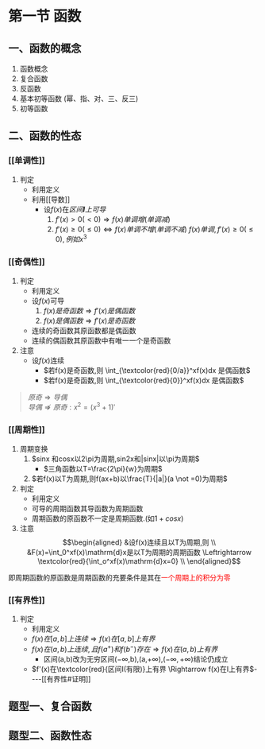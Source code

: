 # 第一节 函数

## 一、函数的概念

1. 函数概念
2. 复合函数
3. 反函数
4. 基本初等函数 (幂、指、对、三、反三)
5. 初等函数

## 二、函数的性态

### [[单调性]]
1. 判定
	- 利用定义
	- 利用[[导数]]
		- 设$f(x)$在*区间**I**上可导*
			1. $f'(x)>0(<0) \Rightarrow f(x)单调增(单调减)$
			2. $f'(x) \ge 0(\le 0) \Leftrightarrow f(x)单调不增(单调不减)$
			$f(x)单调,f'(x)≥0(≤0),例如x^3$

### [[奇偶性]]
1. 判定
	- 利用定义
	- 设$f(x)$可导
		1. $f(x)是奇函数 \Rightarrow f'(x)是偶函数$ 
		2. $f(x)是偶函数 \Rightarrow f'(x)是奇函数$
	- 连续的奇函数其原函数都是偶函数
	- 连续的偶函数其原函数中有唯一一个是奇函数
2. 注意
	- 设$f(x)$连续
		- $若f(x)是奇函数,则 \int_{\textcolor{red}{0/a}}^xf(x)dx 是偶函数$
		- $若f(x)是奇函数,则 \int_{\textcolor{red}{0}}^xf(x)dx 是偶函数$
	
>  $原奇\Rightarrow 导偶$  
>  $导偶 \nRightarrow 原奇: x^2=(x^3+1)'$

### [[周期性]]
1. 周期变换
	1. $sinx 和cosx以2\pi为周期,sin2x和|sinx|以\pi为周期$
		- $三角函数以T=\frac{2\pi}{w}为周期$
	2. $若f(x)以T为周期,则f(ax+b)以\frac{T}{|a|}(a \not =0)为周期$
2. 判定
	- 利用定义
	- 可导的周期函数其导函数为周期函数
	- 周期函数的原函数不一定是周期函数.(如$1+cosx$)
3. 注意
$$\begin{aligned}
	&设f(x)连续且以T为周期,则 \\ 
	&F(x)=\int_0^xf(x)\mathrm{d}x是以T为周期的周期函数 \Leftrightarrow \textcolor{red}{\int_o^xf(x)\mathrm{d}x=0} \\
\end{aligned}$$

即周期函数的原函数是周期函数的充要条件是其在<span style="color:red">一个周期上的积分为零</span>


### [[有界性]]
  
  1. 判定
	  - 利用定义
	  - $f(x)在[a,b]上连续 \Rightarrow f(x)在[a,b]上有界$
	  - $f(x)在(a,b)上连续,且f(a^+)和f(b^-)存在 \Rightarrow f(x)在(a,b)上有界$
		  - 区间(a,b)改为无穷区间($-\infty$,b),(a,$+\infty$),($-\infty,+\infty$)结论仍成立
	  - $f'(x)在\textcolor{red}{区间I(有限)}上有界 \Rightarrow f(x)在I上有界$----[[有界性#证明]]
   
## 题型一、复合函数

## 题型二、函数性态
